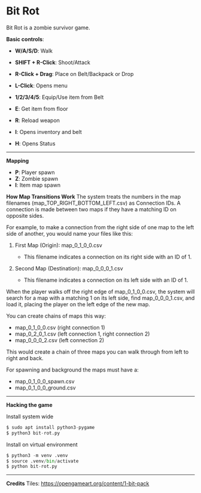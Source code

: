 # Bit Rot
Bit Rot is a zombie survivor game.

**Basic controls**:
- **W/A/S/D**: Walk
- **SHIFT + R-Click**: Shoot/Attack
- **R-Click + Drag**: Place on Belt/Backpack or Drop
- **L-Click**: Opens menu 
- **1/2/3/4/5**: Equip/Use item from Belt

- **E**: Get item from floor
- **R**: Reload weapon

- **I**: Opens inventory and belt
- **H**: Opens Status

----

**Mapping**
- **P**: Player spawn
- **Z**: Zombie spawn
- **I**: Item map spawn

**How Map Transitions Work**
The system treats the numbers in the map filenames (map_TOP_RIGHT_BOTTOM_LEFT.csv) as Connection IDs. A connection is made between two maps if they have a matching ID on opposite sides.

For example, to make a connection from the right side of one map to the left side of another, you would name your files like this:

1. First Map (Origin): map_0_1_0_0.csv
    * This filename indicates a connection on its right side with an ID of 1.

2. Second Map (Destination): map_0_0_0_1.csv
    * This filename indicates a connection on its left side with an ID of 1.

When the player walks off the right edge of map_0_1_0_0.csv, the system will search for a map with a matching 1 on its left side, find map_0_0_0_1.csv, and load it, placing the player on the left edge of the new map.

You can create chains of maps this way:
* map_0_1_0_0.csv (right connection 1)
* map_0_2_0_1.csv (left connection 1, right connection 2)
* map_0_0_0_2.csv (left connection 2)

This would create a chain of three maps you can walk through from left to right and back.

For spawning and background the maps must have a:
* map_0_1_0_0_spawn.csv
* map_0_1_0_0_ground.csv

----

**Hacking the game**

Install system wide
```python
$ sudo apt install python3-pygame
$ python3 bit-rot.py
```

Install on virtual environment
```python
$ python3 -m venv .venv
$ source .venv/bin/activate
$ python bit-rot.py
```

----

**Credits**
Tiles: https://opengameart.org/content/1-bit-pack